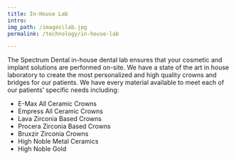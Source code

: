 ```yaml
---
title: In-House Lab
intro:
img_path: /images\lab.jpg
permalink: /technology/in-house-lab

---
```

The Spectrum Dental in-house dental lab ensures that your cosmetic and implant solutions are performed on-site. We have a state of the art in house laboratory to create the most personalized and high quality crowns and bridges for our patients. We have every material available to meet each of our patients’ specific needs including:
<ul>
<li>E-Max All Ceramic Crowns</li>
<li>Empress All Ceramic Crowns</li>
<li>Lava Zirconia Based Crowns</li>
<li>Procera Zirconia Based Crowns</li>
<li>Bruxzir Zirconia Crowns</li>
<li>High Noble Metal Ceramics</li>
<li>High Noble Gold</li>
</ul>
